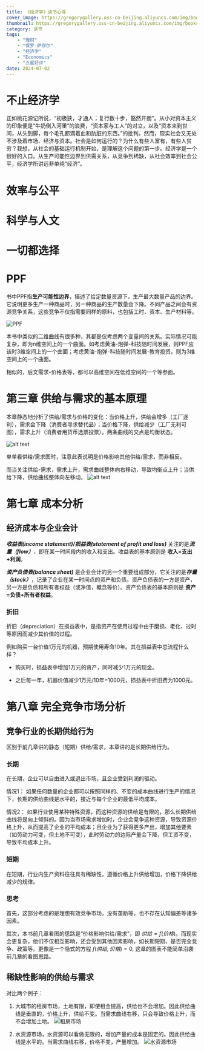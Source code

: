 ```yaml
---
title: 《经济学》读书心得
cover_image: https://gregorygallery.oss-cn-beijing.aliyuncs.com/img/books.jpeg
thumbnail: https://gregorygallery.oss-cn-beijing.aliyuncs.com/img/books.jpeg
category: 读书
tags: 
    - "理财"
    - "保罗-萨缪尔"
    - "经济学"
    - "Economics"
    - "五星好评"
date: 2024-07-02
---
```


# 不止经济学

正如桃花源记所说，“初极狭，才通人；复行数十步，豁然开朗”。从小对资本主义的印象便是“牛奶倒入河里”的浪费，“资本家与工人”的对立，以及“资本来到世间，从头到脚，每个毛孔都滴着血和肮脏的东西。”的批判。然而，现实社会又无处不涉及着市场、经济与资本。社会是如何运行的？为什么有些人富有，有些人贫穷？我想，从社会的基础运行机制开始，是理解这个问题的第一步。经济学是一个很好的入口。从生产可能性边界到供需关系，从竞争到稀缺，从社会效率到社会公平，经济学所讲远非单纯“经济”。

# 效率与公平

# 科学与人文

# 一切都选择

# PPF

书中PPF指**生产可能性边界**，描述了给定数量资源下，生产最大数量产品的边界。它说明更多生产一种商品时，另一种商品的生产数量会下降。不同产品之间会有资源竞争关系，这些竞争不仅指需要同样的原料，也包括工时、资本、生产材料等。

![PPF](../images/20240702_reading_economics/PPF.png)

本书中类似的二维曲线有很多种，其都是仅考虑两个变量间的关系。实际情况可能复杂，即为n维空间上的一个曲面。如考虑黄油-炮弹-科技随时间发展，则PPF应该时3维空间上的一个曲面；考虑黄油-炮弹-科技随时间发展-教育投资，则为3维空间上的一个曲面。

相似的，后文需求-价格表等，都可以高维空间在低维空间的一个等参面。

# 第三章 供给与需求的基本原理

本章静态地分析了供给/需求与价格的变化：当价格上升，供给会增多（工厂逐利），需求会下降（消费者寻求替代品）；当价格下降，供给减少（工厂无利可图），需求上升（消费者用货币选票投票）。两条曲线的交点是均衡状态。

![alt text](../images/20240702_reading_economics/S_and_D_single.png)

单单看供给/需求图时，注意此表说明是价格影响其他供给/需求，而非相反。

而当关注供给-需求，需求上升，需求曲线整体向右移动，导致均衡点上升；当供给下降，供给曲线整体向左移动。
![alt text](../images/20240702_reading_economics/S_and_D.png)

# 第七章 成本分析

## 经济成本与企业会计

***收益表(income statement)/损益表(statement of profit and loss)***  关注的是***流量（flow）***，即在某一时间段内的收入和支出。收益表的基本原则是 **收入=支出+利润**。

***资产负债表(balance sheet)*** 是企业会计的另一个重要组成部分，它关注的是***存量（stock）***，记录了企业在某一时间点的资产和负债。资产负债表的一方是资产，另一方是负债和所有者权益（或净值，概念等价）。资产负债表的基本原则是 **资产=负债+所有者权益**。

### 折旧

折旧（depreciation）在损益表中，是指资产在使用过程中由于磨损、老化、过时等原因而减少其价值的过程。

例如购买一台价值1万元的机器，预期使用寿命10年。其在损益表中总流程什么样？

- 购买时，损益表中增加1万元的资产，同时减少1万元的现金。

- 之后每一年，机器价值减少1万元/10年=1000元，损益表中折旧费为1000元。

# 第八章 完全竞争市场分析

## 竞争行业的长期供给行为

区别于前几章讲的静态（短期）供给/需求，本章讲的是长期供给行为。

### 长期

在长期，企业可以自由进入或退出市场，且企业受到利润的驱动。

情况1： 如果任何数量的企业都可以按照同样的、不变的成本曲线进行生产的情况下，长期的供给曲线是水平的，接近与每个企业的最低平均成本。

情况2： 如果行业使用某种特殊资源，而这种资源的供给是有限的，那么长期供给曲线将是向上倾斜的。因为当市场需求增加时，企业会竞争这种资源，导致资源价格上升，从而提高了企业的平均成本；且企业为了获得更多产出，增加其他要素（如劳动力可变，但土地不可变），此时劳动力的边际产量会下降，但工资不变，导致平均成本上升。

### 短期

在短期，行业内生产资料往往具有稀缺性，遵循价格上升供给增加，价格下降供给减少的规律。

### 思考

首先，这部分考虑的是理想有效竞争市场，没有垄断等，也不存在认知偏差等诸多因素。

其次，本书前几章看图的思路是“价格影响供给/需求”，即 $供给=f(价格)$。而现实会更复杂，他们不仅相互影响，还会受到其他因素影响，如长期短期、是否完全竞争、政策等。更像是一个隐式的方程 $f(供给,价格)=0$, 这章的图表不能简单沿袭前几章的看图思路。

## 稀缺性影响的供给与需求

对比两个例子：

1. 大城市的租房市场，土地有限，即使租金提高，供给也不会增加。因此供给曲线是垂直的，价格上升，供给不变。当需求曲线右移，只会导致价格上升，而不会增加土地。
![租房市场](../images/20240702_reading_economics/rent_c9.png)

2. 水资源市场，水资源可以看做无限的，增加产量的成本是固定的。因此供给曲线是水平的。当需求曲线右移，价格不变，产量增加。
![水资源市场](../images/20240702_reading_economics/water_c9.png)